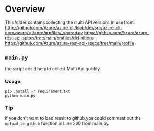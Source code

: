 # Overview
This folder contains collecting the multi API versions in use from:
https://github.com/Azure/azure-cli/blob/dev/src/azure-cli-core/azure/cli/core/profiles/_shared.py
https://github.com/Azure/azure-rest-api-specs/tree/main/profiles/definitions
https://github.com/Azure/azure-rest-api-specs/tree/main/profile

## `main.py`
the script could help to collect Multi Api quickly.

### Usage
```
pip install -r requirement.txt
python main.py
```

### Tip
if you don't want to load result to github,you could comment out the `upload_to_github` function in Line 200 from main.py.
